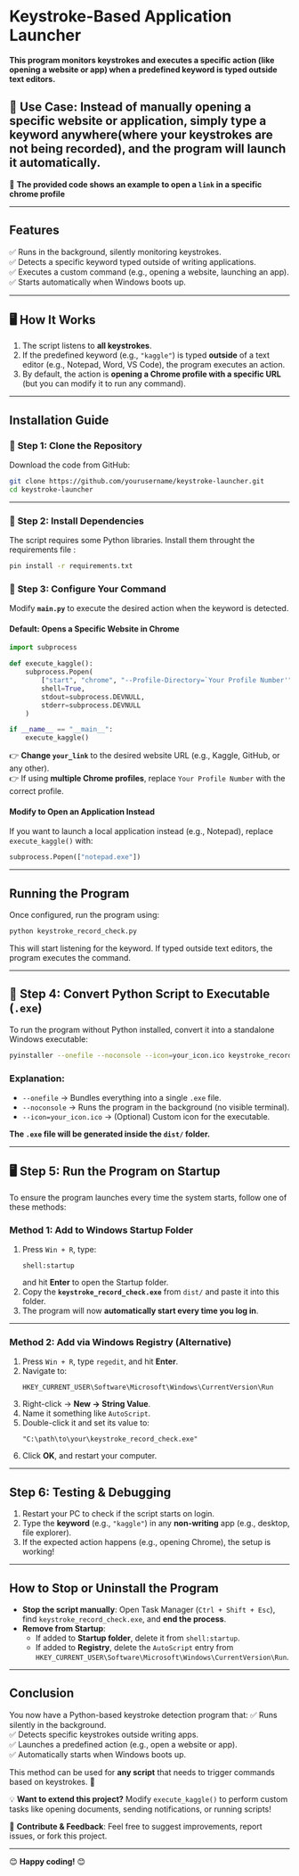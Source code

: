 # **Keystroke-Based Application Launcher**  

 **This program monitors keystrokes and executes a specific action (like opening a website or app) when a predefined keyword is typed outside text editors.**  

🔹 **Use Case:** Instead of manually opening a specific website or application, simply type a keyword anywhere(where your keystrokes are not being recorded), and the program will launch it automatically.
---
🔹 **The provided code shows an example to open a `link` in a specific chrome profile**

---

## **Features**
✅ Runs in the background, silently monitoring keystrokes.  
✅ Detects a specific keyword typed outside of writing applications.  
✅ Executes a custom command (e.g., opening a website, launching an app).  
✅ Starts automatically when Windows boots up.  

---

## 🖥️ **How It Works**
1. The script listens to **all keystrokes**.  
2. If the predefined keyword (e.g., `"kaggle"`) is typed **outside** of a text editor (e.g., Notepad, Word, VS Code), the program executes an action.  
3. By default, the action is **opening a Chrome profile with a specific URL** (but you can modify it to run any command).  

---

## **Installation Guide**

### 🔹 **Step 1: Clone the Repository**
Download the code from GitHub:  
```bash
git clone https://github.com/yourusername/keystroke-launcher.git
cd keystroke-launcher
```

---

### 🔹 **Step 2: Install Dependencies**
The script requires some Python libraries. Install them throught the requirements file :
```bash
pin install -r requirements.txt
```


### 🔹 **Step 3: Configure Your Command**
Modify **`main.py`** to execute the desired action when the keyword is detected.

#### **Default: Opens a Specific Website in Chrome**
```python
import subprocess

def execute_kaggle():
    subprocess.Popen(
        ["start", "chrome", "--Profile-Directory=`Your Profile Number'", "your_link"],
        shell=True,
        stdout=subprocess.DEVNULL,
        stderr=subprocess.DEVNULL
    )

if __name__ == "__main__":
    execute_kaggle()
```
👉 **Change `your_link`** to the desired website URL (e.g., Kaggle, GitHub, or any other).  
👉 If using **multiple Chrome profiles**, replace `Your Profile Number` with the correct profile.  

#### **Modify to Open an Application Instead**
If you want to launch a local application instead (e.g., Notepad), replace `execute_kaggle()` with:
```python
subprocess.Popen(["notepad.exe"])
```

---

## **Running the Program**
Once configured, run the program using:  
```bash
python keystroke_record_check.py
```
This will start listening for the keyword. If typed outside text editors, the program executes the command.  

---

## 🔹 **Step 4: Convert Python Script to Executable (`.exe`)**
To run the program without Python installed, convert it into a standalone Windows executable:

```bash
pyinstaller --onefile --noconsole --icon=your_icon.ico keystroke_record_check.py
```

### Explanation:
- `--onefile` → Bundles everything into a single `.exe` file.  
- `--noconsole` → Runs the program in the background (no visible terminal).  
- `--icon=your_icon.ico` → (Optional) Custom icon for the executable.  

 **The `.exe` file will be generated inside the `dist/` folder.**

---

## 🖥️ **Step 5: Run the Program on Startup**
To ensure the program launches every time the system starts, follow one of these methods:

### **Method 1: Add to Windows Startup Folder**
1. Press `Win + R`, type:
   ```
   shell:startup
   ```
   and hit **Enter** to open the Startup folder.
2. Copy the **`keystroke_record_check.exe`** from `dist/` and paste it into this folder.  
3. The program will now **automatically start every time you log in**.  

---

### **Method 2: Add via Windows Registry (Alternative)**
1. Press `Win + R`, type `regedit`, and hit **Enter**.  
2. Navigate to:
   ```
   HKEY_CURRENT_USER\Software\Microsoft\Windows\CurrentVersion\Run
   ```
3. Right-click → **New → String Value**.  
4. Name it something like `AutoScript`.  
5. Double-click it and set its value to:
   ```
   "C:\path\to\your\keystroke_record_check.exe"
   ```
6. Click **OK**, and restart your computer.  

---

## **Step 6: Testing & Debugging**
1. Restart your PC to check if the script starts on login.  
2. Type the **keyword** (e.g., `"kaggle"`) in any **non-writing** app (e.g., desktop, file explorer).  
3. If the expected action happens (e.g., opening Chrome), the setup is working!  

---

## **How to Stop or Uninstall the Program**
- **Stop the script manually**: Open Task Manager (`Ctrl + Shift + Esc`), find `keystroke_record_check.exe`, and **end the process**.  
- **Remove from Startup**:
  - If added to **Startup folder**, delete it from `shell:startup`.  
  - If added to **Registry**, delete the `AutoScript` entry from `HKEY_CURRENT_USER\Software\Microsoft\Windows\CurrentVersion\Run`.  

---

## **Conclusion**
You now have a Python-based keystroke detection program that:
✅ Runs silently in the background.  
✅ Detects specific keystrokes outside writing apps.  
✅ Launches a predefined action (e.g., open a website or app).  
✅ Automatically starts when Windows boots up.  

This method can be used for **any script** that needs to trigger commands based on keystrokes. 🎉  

💡 **Want to extend this project?** Modify `execute_kaggle()` to perform custom tasks like opening documents, sending notifications, or running scripts!  

🔗 **Contribute & Feedback**: Feel free to suggest improvements, report issues, or fork this project.  

---

😊 **Happy coding!** 😊
